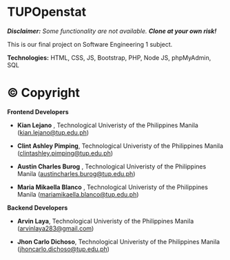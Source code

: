 # TUPOpenstat

***Disclaimer:** Some functionality are not available. **Clone at your own risk!***

This is our final project on Software Engineering 1 subject.

**Technologies:** HTML, CSS, JS, Bootstrap, PHP, Node JS, phpMyAdmin, SQL

# © Copyright
**Frontend Developers**

- **Kian Lejano** , Technological Univeristy of the Philippines Manila (kian.lejano@tup.edu.ph)

- **Clint Ashley Pimping**, Technological Univeristy of the Philippines Manila (clintashley.pimping@tup.edu.ph)

- **Austin Charles Burog** , Technological Univeristy of the Philippines Manila (austincharles.burog@tup.edu.ph)

- **Maria Mikaella Blanco** , Technological Univeristy of the Philippines Manila (mariamikaella.blanco@tup.edu.ph)

**Backend Developers**

- **Arvin Laya**, Technological Univeristy of the Philippines Manila (arvinlaya283@gmail.com)

- **Jhon Carlo Dichoso**, Technological Univeristy of the Philippines Manila (jhoncarlo.dichoso@tup.edu.ph)

